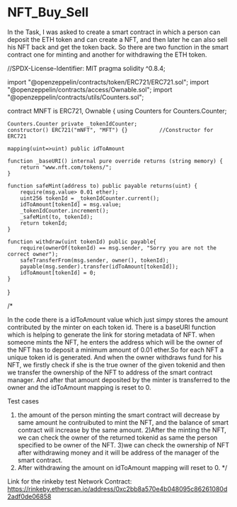 # NFT_Buy_Sell

In the Task, I was asked to create a smart contract in which a person can deposit the ETH token and can create a NFT, and then later he can also sell his NFT back and get the token back.
So there are two function in the smart contract one for minting and another for withdrawing the ETH token.
 
 
 
//SPDX-License-Identifier: MIT
pragma solidity ^0.8.4;
 
import "@openzeppelin/contracts/token/ERC721/ERC721.sol";
import "@openzeppelin/contracts/access/Ownable.sol";
import "@openzeppelin/contracts/utils/Counters.sol";
 
contract MNFT is ERC721, Ownable {
    using Counters for Counters.Counter;      
 
    Counters.Counter private _tokenIdCounter;
    constructor() ERC721("mNFT", "MFT") {}          //Constructor for ERC721
 
    mapping(uint=>uint) public idToAmount
 
    function _baseURI() internal pure override returns (string memory) {           
        return "www.nft.com/tokens/";
    }
 
    function safeMint(address to) public payable returns(uint) { 
        require(msg.value> 0.01 ether); 
        uint256 tokenId = _tokenIdCounter.current();
        idToAmount[tokenId] = msg.value; 
        _tokenIdCounter.increment();
        _safeMint(to, tokenId);
        return tokenId;
    }    
 
    function withdraw(uint tokenId) public payable{  
        require(ownerOf(tokenId) == msg.sender, "Sorry you are not the correct owner");    
        safeTransferFrom(msg.sender, owner(), tokenId);       
        payable(msg.sender).transfer(idToAmount[tokenId]);
        idToAmount[tokenId] = 0;                    
    }
}
 
 
/*
 
In the code there is a idToAmount value which just simpy stores the amount contributed by the minter on each token id.
There is  a baseURI function which is helping to generate the link for storing metadata of NFT.
when someone mints the NFT, he enters the address which will be the owner of the NFT has to deposit a minimum amount of 0.01 ether.So for each NFT a unique token id is generated.
And when the owner withdraws fund for his NFT, we firstly check if she is the true owner of the given tokenid and then we transfer the ownership of the NFT to address of the smart contract manager. And after that amount deposited by the minter is transferred to the owner and the idToAmount mapping is reset to 0.
 
 
Test cases
1) the amount of the person minting the smart contract will decrease by same amount he contruibuted to mint the NFT,
    and the balance of smart contract will increase by the same amount.
2)After the minting the NFT, we can check the owner of the returned tokenid as same the person specified to be owner of the NFT.
3)we can check the ownership of NFT after withdrawing money and it will be address of the manager of the smart contract.
4) After withdrawing the amount on idToAmount mapping will reset to 0.
*/
 
 

Link for the rinkeby test Network Contract: https://rinkeby.etherscan.io/address/0xc2bb8a570e4b048095c86261080d2adf0de06858
